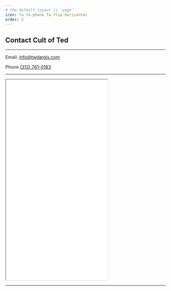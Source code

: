 ```yaml
---
# the default layout is 'page'
icon: fa fa-phone fa-flip-horizontal
order: 5
---
```


## Contact Cult of Ted

<hr>

Email: <a href="mailto:info@twdargis.com">info@twdargis.com</a><br>

Phone <a href="tel:1317610183">(312) 761-0183</a><br>

<hr>

<iframe src="../php-contact/index.php" height="630" width="320" title="Contact Form"></iframe> 

<hr>
